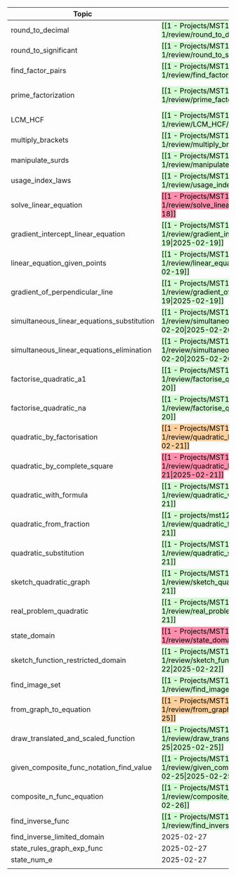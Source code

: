 
| Topic                                      |                                                                                                                                                                          |                                                                                                                                                                          |                                                                                                                                                                          |                                                                                                                                                                         |                                                                                                                                                                         |                                                                                                                                                                         |            |
| ------------------------------------------ | ------------------------------------------------------------------------------------------------------------------------------------------------------------------------ | ------------------------------------------------------------------------------------------------------------------------------------------------------------------------ | ------------------------------------------------------------------------------------------------------------------------------------------------------------------------ | ----------------------------------------------------------------------------------------------------------------------------------------------------------------------- | ----------------------------------------------------------------------------------------------------------------------------------------------------------------------- | ----------------------------------------------------------------------------------------------------------------------------------------------------------------------- | ---------- |
| round_to_decimal                           | <mark style="background: #BBFABBA6;">[[1 - Projects/MST124 24J Essential mathematics 1/review/round_to_decimal/2025-02-17\|2025-02-17]]</mark>                           | <mark style="background: #BBFABBA6;">[[1 - Projects/MST124 24J Essential mathematics 1/review/round_to_decimal/2025-02-21\|2025-02-21]]</mark>                           | 2025-02-29                                                                                                                                                               |                                                                                                                                                                         |                                                                                                                                                                         |                                                                                                                                                                         |            |
| round_to_significant                       | <mark style="background: #BBFABBA6;">[[1 - Projects/MST124 24J Essential mathematics 1/review/round_to_significant/2025-02-17\|2025-02-17]]</mark>                       | <mark style="background: #BBFABBA6;">[[1 - Projects/MST124 24J Essential mathematics 1/review/round_to_significant/2025-02-21\|2025-02-21]]</mark>                       | 2025-03-01                                                                                                                                                               |                                                                                                                                                                         |                                                                                                                                                                         |                                                                                                                                                                         |            |
| find_factor_pairs                          | <mark style="background: #BBFABBA6;">[[1 - Projects/MST124 24J Essential mathematics 1/review/find_factor_pairs/2025-02-17\|2025-02-17]]</mark>                          | <mark style="background: #BBFABBA6;">[[1 - Projects/MST124 24J Essential mathematics 1/review/find_factor_pairs/2025-02-23\|2025-02-23]]</mark>                          | 2025-03-07                                                                                                                                                               |                                                                                                                                                                         |                                                                                                                                                                         |                                                                                                                                                                         |            |
| prime_factorization                        | <mark style="background: #BBFABBA6;">[[1 - Projects/MST124 24J Essential mathematics 1/review/prime_factorization/2025-02-17\|2025-02-17]]</mark>                        | <mark style="background: #BBFABBA6;">[[1 - projects/mst124 24j essential mathematics 1/review/quadratic_by_factorisation/2025-02-21\|2025-02-21]]</mark>                 | 2025-02-29                                                                                                                                                               |                                                                                                                                                                         |                                                                                                                                                                         |                                                                                                                                                                         |            |
| LCM_HCF                                    | <mark style="background: #BBFABBA6;">[[1 - Projects/MST124 24J Essential mathematics 1/review/LCM_HCF/2025-02-17\|2025-02-17]]</mark>                                    | <mark style="background: #BBFABBA6;">[[1 - Projects/MST124 24J Essential mathematics 1/review/LCM_HCF/2025-02-21\|2025-02-21]]</mark>                                    | <br>2025-02-29                                                                                                                                                           |                                                                                                                                                                         |                                                                                                                                                                         |                                                                                                                                                                         |            |
| multiply_brackets                          | <mark style="background: #BBFABBA6;">[[1 - Projects/MST124 24J Essential mathematics 1/review/multiply_brackets/2025-02-17\|2025-02-17]]</mark>                          | <mark style="background: #BBFABBA6;">[[1 - Projects/MST124 24J Essential mathematics 1/review/multiply_brackets/2025-02-22\|2025-02-22]]</mark>                          | 2025-03-04                                                                                                                                                               |                                                                                                                                                                         |                                                                                                                                                                         |                                                                                                                                                                         |            |
| manipulate_surds                           | <mark style="background: #BBFABBA6;">[[1 - Projects/MST124 24J Essential mathematics 1/review/manipulate_surds/2025-02-18\|2025-02-18]]</mark><br>                       | <mark style="background: #BBFABBA6;">[[1 - Projects/MST124 24J Essential mathematics 1/review/manipulate_surds/2025-02-26\|2025-02-26]]</mark>                           | 2025-03-14                                                                                                                                                               |                                                                                                                                                                         |                                                                                                                                                                         |                                                                                                                                                                         |            |
| usage_index_laws                           | <mark style="background: #BBFABBA6;">[[1 - Projects/MST124 24J Essential mathematics 1/review/usage_index_laws/2025-02-18\|2025-02-18]]</mark><br>                       | <mark style="background: #FF5582A6;">[[1 - Projects/MST124 24J Essential mathematics 1/review/usage_index_laws/2025-02-19\|2025-02-19]]</mark><br>                       | <mark style="background: #BBFABBA6;">[[1 - Projects/MST124 24J Essential mathematics 1/review/usage_index_laws/2025-02-20\|2025-02-20]]</mark>                           | <mark style="background: #BBFABBA6;">[[1 - Projects/MST124 24J Essential mathematics 1/review/usage_index_laws/2025-02-22\|2025-02-22]]</mark>                          | <mark style="background: #BBFABBA6;">[[1 - Projects/MST124 24J Essential mathematics 1/review/usage_index_laws/2025-02-26\|2025-02-26]]</mark>                          | 2025-03-06                                                                                                                                                              |            |
| solve_linear_equation                      | <mark style="background: #FF5582A6;">[[1 - Projects/MST124 24J Essential mathematics 1/review/solve_linear_equation/2025-02-18\|2025-02-18]]</mark>                      | <mark style="background: #BBFABBA6;">[[1 - Projects/MST124 24J Essential mathematics 1/review/solve_linear_equation/2025-02-19\|2025-02-19]]</mark>                      | <mark style="background: #BBFABBA6;">[[1 - Projects/MST124 24J Essential mathematics 1/review/solve_linear_equation/2025-02-21\|2025-02-21]]</mark>                      | <mark style="background: #BBFABBA6;">[[1 - Projects/MST124 24J Essential mathematics 1/review/solve_linear_equation/2025-02-25\|2025-02-25]]</mark>                     | 2025-03-05                                                                                                                                                              |                                                                                                                                                                         |            |
| gradient_intercept_linear_equation         | <mark style="background: #BBFABBA6;">[[1 - Projects/MST124 24J Essential mathematics 1/review/gradient_intercepts_linear_equation/2025-02-19\|2025-02-19]]</mark>        | <mark style="background: #FF5582A6;">[[1 - Projects/MST124 24J Essential mathematics 1/review/gradient_intercepts_linear_equation/2025-02-20\|2025-02-20]]</mark>        | <mark style="background: #BBFABBA6;">[[1 - Projects/MST124 24J Essential mathematics 1/review/gradient_intercepts_linear_equation/2025-02-21\|2025-02-21]]</mark>        | <mark style="background: #BBFABBA6;">[[1 - Projects/MST124 24J Essential mathematics 1/review/gradient_intercepts_linear_equation/2025-02-23\|2025-02-23]]</mark>       | 2025-02-27                                                                                                                                                              |                                                                                                                                                                         |            |
| linear_equation_given_points               | <mark style="background: #BBFABBA6;">[[1 - Projects/MST124 24J Essential mathematics 1/review/linear_equation_given_points/2025-02-19\|2025-02-19]]</mark>               | <mark style="background: #BBFABBA6;">[[1 - Projects/MST124 24J Essential mathematics 1/review/linear_equation_given_points/2025-02-20\|2025-02-20]]</mark>               | <mark style="background: #BBFABBA6;">[[1 - Projects/MST124 24J Essential mathematics 1/review/linear_equation_given_points/2025-02-22\|2025-02-22]]</mark>               | <mark style="background: #BBFABBA6;">[[1 - Projects/MST124 24J Essential mathematics 1/review/linear_equation_given_points/2025-02-26\|2025-02-26]]</mark>              | 2025-03-02                                                                                                                                                              |                                                                                                                                                                         |            |
| gradient_of_perpendicular_line             | <mark style="background: #BBFABBA6;">[[1 - Projects/MST124 24J Essential mathematics 1/review/gradient_of_perpendicular_line/2025-02-19\|2025-02-19]]</mark>             | <mark style="background: #BBFABBA6;">[[1 - Projects/MST124 24J Essential mathematics 1/review/gradient_of_perpendicular_line/2025-02-20\|2025-02-20]]</mark>             | <mark style="background: #BBFABBA6;">[[1 - Projects/MST124 24J Essential mathematics 1/review/gradient_of_perpendicular_line/2025-02-22\|2025-02-22]]</mark>             | <mark style="background: #BBFABBA6;">[[1 - Projects/MST124 24J Essential mathematics 1/review/gradient_of_perpendicular_line/2025-02-26\|2025-02-26]]</mark>            | 2025-03-06                                                                                                                                                              |                                                                                                                                                                         |            |
| simultaneous_linear_equations_substitution | <mark style="background: #BBFABBA6;">[[1 - Projects/MST124 24J Essential mathematics 1/review/simultaneous_linear_equations_substitution/2025-02-20\|2025-02-20]]</mark> | <mark style="background: #BBFABBA6;">[[1 - Projects/MST124 24J Essential mathematics 1/review/simultaneous_linear_equations_substitution/2025-02-21\|2025-02-21]]</mark> | <mark style="background: #BBFABBA6;">[[1 - Projects/MST124 24J Essential mathematics 1/review/simultaneous_linear_equations_substitution/2025-02-23\|2025-02-23]]</mark> | 2025-02-27                                                                                                                                                              |                                                                                                                                                                         |                                                                                                                                                                         |            |
| simultaneous_linear_equations_elimination  | <mark style="background: #BBFABBA6;">[[1 - Projects/MST124 24J Essential mathematics 1/review/simultaneous_linear_equations_elimination/2025-02-20\|2025-02-20]]</mark>  | <mark style="background: #FF5582A6;">[[1 - Projects/MST124 24J Essential mathematics 1/review/simultaneous_linear_equations_elimination/2025-02-21\|2025-02-21]]</mark>  | <mark style="background: #FF5582A6;">[[1 - Projects/MST124 24J Essential mathematics 1/review/simultaneous_linear_equations_elimination/2025-02-22\|2025-02-22]]</mark>  | <mark style="background: #BBFABBA6;">[[1 - Projects/MST124 24J Essential mathematics 1/review/simultaneous_linear_equations_elimination/2025-02-23\|2025-02-23]]</mark> | <mark style="background: #BBFABBA6;">[[1 - Projects/MST124 24J Essential mathematics 1/review/simultaneous_linear_equations_elimination/2025-02-24\|2025-02-24]]</mark> | <mark style="background: #BBFABBA6;">[[1 - Projects/MST124 24J Essential mathematics 1/review/simultaneous_linear_equations_elimination/2025-02-26\|2025-02-26]]</mark> | 2025-03-02 |
| factorise_quadratic_a1                     | <mark style="background: #BBFABBA6;">[[1 - Projects/MST124 24J Essential mathematics 1/review/factorise_quadratic_a1/2025-02-20\|2025-02-20]]</mark>                     | <mark style="background: #BBFABBA6;">[[1 - Projects/MST124 24J Essential mathematics 1/review/factorise_quadratic_a1/2025-02-21\|2025-02-21]]</mark>                     | <mark style="background: #BBFABBA6;">[[1 - Projects/MST124 24J Essential mathematics 1/review/factorise_quadratic_a1/2025-02-23\|2025-02-23]]</mark>                     | 2025-02-27                                                                                                                                                              |                                                                                                                                                                         |                                                                                                                                                                         |            |
| factorise_quadratic_na                     | <mark style="background: #BBFABBA6;">[[1 - Projects/MST124 24J Essential mathematics 1/review/factorise_quadratic_na/2025-02-20\|2025-02-20]]</mark>                     | <mark style="background: #BBFABBA6;">[[1 - Projects/MST124 24J Essential mathematics 1/review/factorise_quadratic_na/2025-02-21\|2025-02-21]]</mark>                     | <mark style="background: #BBFABBA6;">[[1 - Projects/MST124 24J Essential mathematics 1/review/factorise_quadratic_na/2025-02-23\|2025-02-23]]</mark>                     | 2025-02-27                                                                                                                                                              |                                                                                                                                                                         |                                                                                                                                                                         |            |
| quadratic_by_factorisation                 | <mark style="background: #FFB86CA6;">[[1 - Projects/MST124 24J Essential mathematics 1/review/quadratic_by_factorisation/2025-02-21\|2025-02-21]]</mark>                 | <mark style="background: #BBFABBA6;">[[1 - Projects/MST124 24J Essential mathematics 1/review/quadratic_by_factorisation/2025-02-22\|2025-02-22]]</mark>                 | <mark style="background: #BBFABBA6;">[[1 - Projects/MST124 24J Essential mathematics 1/review/quadratic_by_factorisation/2025-02-24\|2025-02-24]]</mark>                 | 2025-02-28                                                                                                                                                              |                                                                                                                                                                         |                                                                                                                                                                         |            |
| quadratic_by_complete_square               | <mark style="background: #FF5582A6;">[[1 - Projects/MST124 24J Essential mathematics 1/review/quadratic_by_complete_square/2025-02-21\|2025-02-21]]</mark>               | <mark style="background: #BBFABBA6;">[[1 - Projects/MST124 24J Essential mathematics 1/review/quadratic_by_complete_square/2025-02-22\|2025-02-22]]</mark>               | <mark style="background: #BBFABBA6;">[[1 - Projects/MST124 24J Essential mathematics 1/review/quadratic_by_complete_square/2025-02-24\|2025-02-24]]</mark>               | 2025-02-28                                                                                                                                                              |                                                                                                                                                                         |                                                                                                                                                                         |            |
| quadratic_with_formula                     | <mark style="background: #BBFABBA6;">[[1 - Projects/MST124 24J Essential mathematics 1/review/quadratic_with_formula/2025-02-21\|2025-02-21]]</mark>                     | <mark style="background: #BBFABBA6;">[[1 - Projects/MST124 24J Essential mathematics 1/review/quadratic_with_formula/2025-02-22\|2025-02-22]]</mark>                     | <mark style="background: #BBFABBA6;">[[1 - Projects/MST124 24J Essential mathematics 1/review/quadratic_with_formula/2025-02-24\|2025-02-24]]</mark>                     | 2025-02-28                                                                                                                                                              |                                                                                                                                                                         |                                                                                                                                                                         |            |
| quadratic_from_fraction                    | <mark style="background: #BBFABBA6;">[[1 - projects/mst124 24j essential mathematics 1/review/quadratic_from_fraction/2025-02-21\|2025-02-21]]</mark>                    | <mark style="background: #BBFABBA6;">[[1 - Projects/MST124 24J Essential mathematics 1/review/quadratic_from_fraction/2025-02-22\|2025-02-22]]</mark>                    | <mark style="background: #BBFABBA6;">[[1 - Projects/MST124 24J Essential mathematics 1/review/quadratic_from_fraction/2025-02-24\|2025-02-24]]</mark>                    | 2025-02-28                                                                                                                                                              |                                                                                                                                                                         |                                                                                                                                                                         |            |
| quadratic_substitution                     | <mark style="background: #BBFABBA6;">[[1 - Projects/MST124 24J Essential mathematics 1/review/quadratic_substitution/2025-02-21\|2025-02-21]]</mark>                     | <mark style="background: #BBFABBA6;">[[1 - Projects/MST124 24J Essential mathematics 1/review/quadratic_substitution/2025-02-22\|2025-02-22]]</mark>                     | <mark style="background: #BBFABBA6;">[[1 - Projects/MST124 24J Essential mathematics 1/review/quadratic_substitution/2025-02-24\|2025-02-24]]</mark>                     | 2025-02-28                                                                                                                                                              |                                                                                                                                                                         |                                                                                                                                                                         |            |
| sketch_quadratic_graph                     | <mark style="background: #BBFABBA6;">[[1 - Projects/MST124 24J Essential mathematics 1/review/sketch_quadratic_graph/2025-02-21\|2025-02-21]]</mark>                     | <mark style="background: #BBFABBA6;">[[1 - Projects/MST124 24J Essential mathematics 1/review/sketch_quadratic_graph/2025-02-22\|2025-02-22]]</mark>                     | <mark style="background: #BBFABBA6;">[[1 - Projects/MST124 24J Essential mathematics 1/review/sketch_quadratic_graph/2025-02-24\|2025-02-24]]</mark>                     | 2025-02-28                                                                                                                                                              |                                                                                                                                                                         |                                                                                                                                                                         |            |
| real_problem_quadratic                     | <mark style="background: #BBFABBA6;">[[1 - Projects/MST124 24J Essential mathematics 1/review/real_problem_quadratic/2025-02-21\|2025-02-21]]</mark>                     | <mark style="background: #BBFABBA6;">[[1 - Projects/MST124 24J Essential mathematics 1/review/real_problem_quadratic/2025-02-22\|2025-02-22]]</mark>                     | <mark style="background: #FFB86CA6;">[[1 - Projects/MST124 24J Essential mathematics 1/review/real_problem_quadratic/2025-02-24\|2025-02-24]]</mark>                     | <mark style="background: #BBFABBA6;">[[1 - Projects/MST124 24J Essential mathematics 1/review/real_problem_quadratic/2025-02-25\|2025-02-25]]</mark>                    | 2025-02-27                                                                                                                                                              |                                                                                                                                                                         |            |
| state_domain                               | <mark style="background: #FF5582A6;">[[1 - Projects/MST124 24J Essential mathematics 1/review/state_domain/2025-02-22\|2025-02-22]]</mark>                               | <mark style="background: #BBFABBA6;">[[1 - Projects/MST124 24J Essential mathematics 1/review/state_domain/2025-02-23\|2025-02-23]]</mark>                               | 2025-02-27                                                                                                                                                               |                                                                                                                                                                         |                                                                                                                                                                         |                                                                                                                                                                         |            |
| sketch_function_restricted_domain          | <mark style="background: #BBFABBA6;">[[1 - Projects/MST124 24J Essential mathematics 1/review/sketch_function_restricted_domain/2025-02-22\|2025-02-22]]</mark>          | <mark style="background: #BBFABBA6;">[[1 - Projects/MST124 24J Essential mathematics 1/review/sketch_function_restricted_domain/2025-02-23\|2025-02-23]]</mark>          | <mark style="background: #BBFABBA6;">[[1 - Projects/MST124 24J Essential mathematics 1/review/sketch_function_restricted_domain/2025-02-25\|2025-02-25]]</mark>          | 2025-03-01                                                                                                                                                              |                                                                                                                                                                         |                                                                                                                                                                         |            |
| find_image_set                             | <mark style="background: #BBFABBA6;">[[1 - Projects/MST124 24J Essential mathematics 1/review/find_image_set/2025-02-22\|2025-02-22]]</mark>                             | <mark style="background: #FFB86CA6;">[[1 - Projects/MST124 24J Essential mathematics 1/review/find_image_set/2025-02-23\|2025-02-23]]</mark>                             | <mark style="background: #BBFABBA6;">[[1 - Projects/MST124 24J Essential mathematics 1/review/find_image_set/2025-02-24\|2025-02-24]]</mark>                             | 2025-02-28                                                                                                                                                              |                                                                                                                                                                         |                                                                                                                                                                         |            |
| from_graph_to_equation                     | <mark style="background: #FFB86CA6;">[[1 - Projects/MST124 24J Essential mathematics 1/review/from_graph_to_equation/2025-02-25\|2025-02-25]]</mark>                     | <mark style="background: #FF5582A6;">[[1 - Projects/MST124 24J Essential mathematics 1/review/from_graph_to_equation/2025-02-26\|2025-02-26]]</mark>                     | 2025-02-27                                                                                                                                                               |                                                                                                                                                                         |                                                                                                                                                                         |                                                                                                                                                                         |            |
| draw_translated_and_scaled_function        | <mark style="background: #BBFABBA6;">[[1 - Projects/MST124 24J Essential mathematics 1/review/draw_translated_and_scaled_function/2025-02-25\|2025-02-25]]</mark>        | 2025-02-28                                                                                                                                                               |                                                                                                                                                                          |                                                                                                                                                                         |                                                                                                                                                                         |                                                                                                                                                                         |            |
| given_composite_func_notation_find_value   | <mark style="background: #BBFABBA6;">[[1 - Projects/MST124 24J Essential mathematics 1/review/given_composite_func_notation_find_value/2025-02-25\|2025-02-25]]</mark>   | 2025-03-01                                                                                                                                                               |                                                                                                                                                                          |                                                                                                                                                                         |                                                                                                                                                                         |                                                                                                                                                                         |            |
| composite_n_func_equation                  | <mark style="background: #BBFABBA6;">[[1 - Projects/MST124 24J Essential mathematics 1/review/composite_n_func_equation/2025-02-26\|2025-02-26]]</mark>                  | 2025-03-03                                                                                                                                                               |                                                                                                                                                                          |                                                                                                                                                                         |                                                                                                                                                                         |                                                                                                                                                                         |            |
| find_inverse_func                          | <mark style="background: #BBFABBA6;">[[1 - Projects/MST124 24J Essential mathematics 1/review/find_inverse_func/2025-02-26\|2025-02-26]]</mark>                          | 2025-03-05                                                                                                                                                               |                                                                                                                                                                          |                                                                                                                                                                         |                                                                                                                                                                         |                                                                                                                                                                         |            |
| find_inverse_limited_domain                | 2025-02-27                                                                                                                                                               |                                                                                                                                                                          |                                                                                                                                                                          |                                                                                                                                                                         |                                                                                                                                                                         |                                                                                                                                                                         |            |
| state_rules_graph_exp_func                 | 2025-02-27                                                                                                                                                               |                                                                                                                                                                          |                                                                                                                                                                          |                                                                                                                                                                         |                                                                                                                                                                         |                                                                                                                                                                         |            |
| state_num_e                                | 2025-02-27                                                                                                                                                               |                                                                                                                                                                          |                                                                                                                                                                          |                                                                                                                                                                         |                                                                                                                                                                         |                                                                                                                                                                         |            |
|                                            |                                                                                                                                                                          |                                                                                                                                                                          |                                                                                                                                                                          |                                                                                                                                                                         |                                                                                                                                                                         |                                                                                                                                                                         |            |
